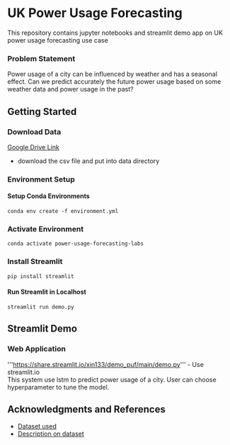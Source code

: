 # UK Power Usage Forecasting
This repository contains jupyter notebooks and streamlit demo app on UK power usage forecasting use case 

### Problem Statement
Power usage of a city can be influenced by weather and has a seasonal effect. Can we predict accurately the future power usage based on some weather data and power usage in the past?


## Getting Started
### Download Data
[Google Drive Link](https://drive.google.com/file/d/152qwa-oTBSXTXHZGJnxmJQ_BQLpQIccr/view?usp=sharing)
- download the csv file and put into data directory

### Environment Setup
#### Setup Conda Environments
```
conda env create -f environment.yml
```
### Activate Environment
```
conda activate power-usage-forecasting-labs
```
### Install Streamlit
```
pip install streamlit
```
#### Run Streamlit in Localhost
```
streamlit run demo.py
```


## Streamlit Demo
### Web Application
'''https://share.streamlit.io/xin133/demo_puf/main/demo.py''' - Use streamlit.io <br>
This system use lstm to predict power usage of a city. User can choose hyperparameter to tune the model.

## Acknowledgments and References
* [Dataset used](https://www.kaggle.com/jeanmidev/smart-meters-in-london)
* [Description on dataset](https://medium.com/@boitemailjeanmid/smart-meters-in-london-part1-description-and-first-insights-jean-michel-d-db97af2de71b)
